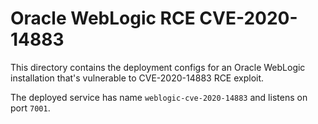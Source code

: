 # Oracle WebLogic RCE CVE-2020-14883

This directory contains the deployment configs for an Oracle WebLogic
installation that's vulnerable to CVE-2020-14883 RCE exploit.

The deployed service has name `weblogic-cve-2020-14883` and listens on port
`7001`.
